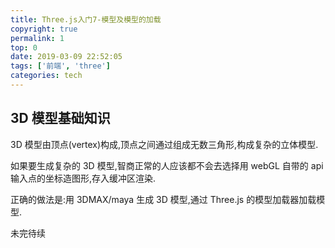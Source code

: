 ```yaml
---
title: Three.js入门7-模型及模型的加载
copyright: true
permalink: 1
top: 0
date: 2019-03-09 22:52:05
tags: ['前端', 'three']
categories: tech
---
```


## 3D 模型基础知识

3D 模型由顶点(vertex)构成,顶点之间通过组成无数三角形,构成复杂的立体模型.

如果要生成复杂的 3D 模型,智商正常的人应该都不会去选择用 webGL 自带的 api 输入点的坐标造图形,存入缓冲区渲染.

正确的做法是:用 3DMAX/maya 生成 3D 模型,通过 Three.js 的模型加载器加载模型.

<!--more-->

未完待续

